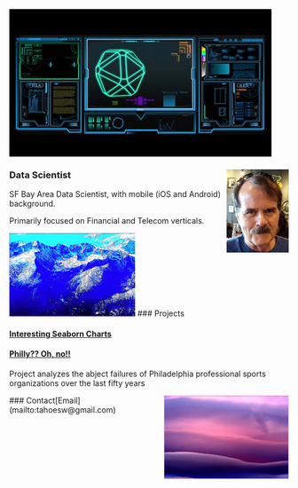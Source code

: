 <img src="scifi2.jpg" align="middle">

### Data Scientist<img style="float: right" src="MoiJun2016Cropped2.jpg" height="150">

SF Bay Area Data Scientist, with mobile (iOS and Android) background.

Primarily focused on Financial and Telecom verticals.

<img style="float: center" src="15.PNG" height="150">
### Projects

#### [Interesting Seaborn Charts](https://colab.research.google.com/drive/1wr1drwdu_s7UCa_qG6OqQdQtXm4RTanZ)

#### [Philly?? Oh, no!!](project1)

Project analyzes the abject failures of Philadelphia professional sports organizations over the last fifty years

<img style="float: right" src="03.PNG" height="150">
### Contact​
[Email](mailto:tahoesw@gmail.com)
